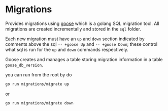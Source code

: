 # Migrations

Provides migrations using [goose](https://github.com/pressly/goose) which is a golang
SQL migration tool. All migrations are created incrementally and stored in the `sql`
folder.

Each new migration must have an `up` and `down` section indicated by comments above
the sql `-- +goose Up` and `-- +goose Down`; these control what sql is run for the
`up` and `down` commands respectively.

Goose creates and manages a table storing migration information in a table `goose_db_version`.

you can run from the root by do 
```bash
go run migrations/migrate up 
```
or  
```bash
go run migrations/migrate down 
```